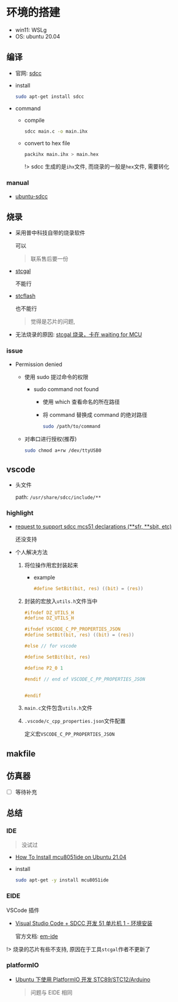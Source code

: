 # 环境的搭建

- win11: WSLg
- OS: ubuntu 20.04

## 编译

- 官网: [sdcc](http://sdcc.sourceforge.net/)

- install

  ```bash
  sudo apt-get install sdcc
  ```

- command

  - compile

    ```bash
    sdcc main.c -o main.ihx
    ```

  - convert to hex file

    ```bash
    packihx main.ihx > main.hex
    ```

    !> sdcc 生成的是`ihx`文件, 而烧录的一般是`hex`文件, 需要转化

### manual

- [ubuntu-sdcc](https://manpages.ubuntu.com/manpages/bionic/man1/sdcc.1.html)

## 烧录

- 采用普中科技自带的烧录软件

  可以

  > 联系售后要一份

- [stcgal](https://github.com/grigorig/stcgal)

  不能行

- [stcflash](https://github.com/laborer/stcflash)

  也不能行

  > 觉得是芯片的问题,

- 无法烧录的原因: [stcgal 烧录，卡在 waiting for MCU](https://discuss.em-ide.com/d/237-stcgalwaiting-for-mcu)

### issue

- Permission denied

  - 使用 sudo 提过命令的权限

    - sudo command not found

      - 使用 which 查看命名的所在路径

      - 将 command 替换成 command 的绝对路径

        ```bash
        sudo /path/to/command
        ```

  - 对串口进行授权(推荐)

    ```bash
    sudo chmod a+rw /dev/ttyUSB0
    ```

## vscode

- 头文件

  path: `/usr/share/sdcc/include/**`

### highlight

- [request to support sdcc mcs51 declarations (**sfr, **sbit, etc)](https://github.com/microsoft/vscode-cpptools/issues/2499)

  还没支持

- 个人解决方法

  1. 将位操作用宏封装起来

     - example

       ```c
       #define SetBit(bit, res) ((bit) = (res))
       ```

  2. 封装的宏放入`utils.h`文件当中

     ```c
     #ifndef DZ_UTILS_H
     #define DZ_UTILS_H

     #ifndef VSCODE_C_PP_PROPERTIES_JSON
     #define SetBit(bit, res) ((bit) = (res))

     #else // for vscode

     #define SetBit(bit, res)

     #define P2_0 1

     #endif // end of VSCODE_C_PP_PROPERTIES_JSON


     #endif
     ```

  3. `main.c`文件包含`utils.h`文件
  4. `.vscode/c_cpp_properties.json`文件配置

     定义宏`VSCODE_C_PP_PROPERTIES_JSON`

## makfile

[](Makefile ":include :type=code makefile")

## 仿真器

- [ ] 等待补充

## 总结

### IDE

> 没试过

- [How To Install mcu8051ide on Ubuntu 21.04](https://installati.one/ubuntu/21.04/mcu8051ide/)

- install

  ```bash
  sudo apt-get -y install mcu8051ide
  ```

### EIDE

VSCode 插件

- [Visual Studio Code + SDCC 开发 51 单片机 1 - 环境安装](https://blog.csdn.net/pq113_6/article/details/120922369)

  官方文档: [em-ide](https://em-ide.com/zh-cn/docs/modules/flasher/#stcgal)

!> 烧录的芯片有些不支持, 原因在于工具`stcgal`作者不更新了

### platformIO

- [Ubuntu 下使用 PlatformIO 开发 STC89/STC12/Arduino](https://blog.csdn.net/michaelchain/article/details/119776690)

  > 问题与 EIDE 相同
